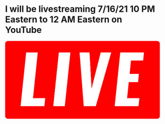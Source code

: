  <h1>I will be livestreaming 7/16/21 10 PM Eastern to 12 AM Eastern on YouTube</h1>
 <a href="http:/beta.terminatevader.com/"><img src="images/livestream.png" class="center" target="_blank"></a>

